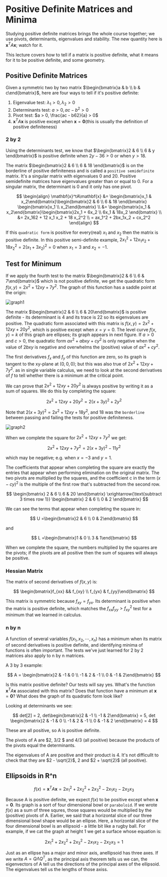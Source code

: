 # Positive Definite Matrices and Minima

Studying positive definite matrices brings the whole course together; we use pivots, determinants, eigenvalues and stability. The new quantity here is $\mathbf{x}^T A \mathbf{x}$; watch for it.

This lecture covers how to tell if a matrix is positive definite, what it means for it to be positive definite, and some geometry.

## Positive Definite Matrices

Given a symmetric two by two matrix $\begin{bmatrix}a & b \\ b & c\end{bmatrix}$, here are four ways to tell if it's positive definite:

1. Eigenvalue test: $\lambda_1 > 0, \lambda_2 > 0$
2. Determinants test: $a > 0, ac - b^2 > 0$
3. Pivot test: $a > 0, \frac{ac - b62}{a} > 0$
4. $\mathbf{x}^T A \mathbf{x}$ is positive except when $\mathbf{x} = \mathbf{0}$(this is usually the definition of positive definiteness)

### 2 by 2

Using the determinants test, we know that $\begin{bmatrix}2 & 6 \\ 6 & y \end{bmatrix}$ is positive definite when $2y - 36 > 0$ or when $y > 18$.

The matrix $\begin{bmatrix}2 & 6 \\ 6 & 18 \end{bmatrix}$ is on the borderline of positive definiteness and is called a `positive semidefinite` matrix. It's a singular matrix with eigenvalues 0 and 20. Positive semidefinite matrices have eigenvalues greater than or equal to 0. For a singular matrix, the determinant is 0 and it only has one pivot.

$$
\begin{align}
\mathbf{x}^tA\mathbf{x}
&= \begin{bmatrix}x_1 & x_2\end{bmatrix}\begin{bmatrix}2 & 6 \\ 6 & 18 \end{bmatrix} \begin{bmatrix}x_1 \\ x_2\end{bmatrix} \\
&= \begin{bmatrix}x_1 & x_2\end{bmatrix}\begin{bmatrix}2x_1 + 6x_2 \\ 6x_1 & 18x_2 \end{bmatrix} \\
&= 2x_162 + 12 x_1 x_2 + 18 x_2^2 \\
= ax_1^2 + 2bx_1x_2 + cx_2^2
\end{align}
$$

If this `quadratic form` is positive for every(real) $x_1$ and $x_2$ then the matrix is positive definite. In this positive semi-definite example, $2x_1^2 + 12x_1 x_2 + 18 x_2^2 = 2(x_1 + 3x_2)^2 = 0$ when $x_1 = 3$ and $x_2 = -1$.

## Test for Minimum

If we apply the fourth test to the matrix $\begin{bmatrix}2 & 6 \\ 6 & 7\end{bmatrix}$ which is not positive definite, we get the quadratic form $f(x, y) = 2x^2 + 12xy + 7y^2$. The graph of this function has a saddle point at the origin:

![graph1](images/minima/graph1.png)

The matrix $\begin{bmatrix}2 & 6 \\ 6 & 20\end{bmatrix}$ is positive definite - its determinant is 4 and its trace is 22 so its eigenvalues are positive. The quadratic form associated with this matrix is $f(x, y) = 2x^2 + 12xy + 20y^2$, which is positive except when $x = y = 0$. The level curve $f(x, y) = k$ of this graph are ellipses; its graph appears in next figure. If $a > 0$ and $c > 0$, the quadratic form $ax^2 + abxy + cy^2$ is only negative when the value of $2bxy$ is negative and overwhelms the (positive) value of $ax^2 + cy^2$.

The first derivatives $f_x$ and $f_y$ of this function are zero, so its graph is tangent to the xy-plane at $(0, 0, 0)$; but this was also true of $2x^2 + 12xy + 7y^2$. as in single variable calculus, we need to look at the second derivatives of $f$ to tell whether there is a minimum at the critical point.

We can prove that $2x^2 + 12xy + 20y^2$ is always positive by writing it as a sum of squares. We do this by completing the square:

$$
2 x^2 + 12xy + 20y^2 = 2(x + 3y)^2 + 2y^2
$$

Note that $2(x + 3y)^2 = 2x^2 + 12xy + 18y^2$, and 18 was the `borderline` between passing and failing the tests for positive definiteness.

![graph2](images/minima/graph2.png)

When we complete the square for $2x^2 + 12xy + 7y^2$ we get:

$$
2x^2 + 12xy + 7y^2 = 2(x + 3y)^2 - 11y^2
$$

which may be negative; e.g. when $x = -3$ and $y = 1$.

The coefficients that appear when completing the square are exactly the entries that appear when performing elimination on the original matrix. The two pivots are multiplied by the squares, and the coefficient c in the term $(x - cy)^2$ is the multiple of the first row that's subtracted from the second row.

$$
\begin{bmatrix}
2 & 6 \\ 6 & 20
\end{bmatrix}
\xrightarrow{\text{subtract 3 times row 1}} 
\begin{bmatrix}
2 & 6 \\ 0 & 2
\end{bmatrix}
$$

We can see the terms that appear when completing the square in:

$$
U =\begin{bmatrix}2 & 6 \\ 0 & 2\end{bmatrix}
$$

and

$$
L =\begin{bmatrix}1 & 0 \\ 3 & 1\end{bmatrix}
$$

When we complete the square, the numbers multiplied by the squares are the pivots; if the pivots are all positive then the sum of squares will always be positive.

### Hessian Matrix

The matrix of second derivatives of $f(x, y)$ is:

$$
\begin{bmatrix}f_{xx} && f_{xy} \\ f_{yx} & f_{yy}\end{bmatrix}
$$

This matrix is symmetric because $f_{xy} = f_{yx}$. Its determinant is positive when the matrix is positive definite, which matches the $f_{xx}f_{yy} > f_{xy}^2$ test for a minimum that we learned in calculus.

### n by n

A function of several variables $f(x_1, x_2, \cdots, x_n)$ has a minimum when its matrix of second derivatives is positive definite, and identifying minima of functions is often important. The tests we've just learned for 2 by 2 matrices also apply to n by n matrices.

A 3 by 3 example:

$$
A = \begin{bmatrix}2 & -1 & 0 \\ -1 & 2 & -1 \\ 0 & -1 & 2\end{bmatrix}
$$

Is this matrix positive definite? Our tests will say yes. What's the function $\mathbf{x}^TA\mathbf{x}$ associated with this matrix? Does that function have a minimum at $\mathbf{x} =\mathbf{0}$? What does the graph of its quadratic form look like?

Looking at determinants we see:

$$
det[2] = 2, det\begin{bmatrix}2 & -1 \\ -1 & 2\end{bmatrix} = 5, det \begin{bmatrix}2 & -1 & 0 \\ -1 & 2 & -1 \\ 0 & -1 & 2 \end{bmatrix} = 4
$$

These are all positive, so A is positive definite.

The pivots of A are $2, 3/2 $ and $4/3$ (all positive) because the products of the pivots equal the determinants.

The eigenvalues of A are positive and their product is 4. It's not difficullt to check that they are $2 - \sqrt{2}$, 2 and $2 + \sqrt{2}$ (all positive).

## Ellipsoids in R^n

$$
f(x) = \mathbf{x}^T A \mathbf{x} = 2x_1^2 + 2x_2^2 + 2x_3^2 - 2x_1x_2 - 2x_2x_3
$$

Because A is positive definite, we expect $f(x)$ to be positive except when $\mathbf{x} = \mathbf{0}$. Its graph is a sort of four dimensional bowl or `paraboloid`. If we wrote $f(x)$ as a sum of three squres, those squares would be multiplied by the (positive) pivots of A. Earlier, we said that a horizontal slice of our three dimensional bowl shape would be an ellipse. Here, a horizontal slice of the four dimensional bowl is an ellipsoid - a little bit like a rugby ball. For example, if we cat the graph at height 1 we get a surface whose equation is:

$$
2x_1^2 + 2 x_2^2 + 2x_3^2 - 2x_1x_2 - 2x_2x_3 = 1
$$

Just as an ellipse has a major and minor axis, anellipsoid has three axes. If we write $A = Q \Lambda Q^T$, as the principal axis theorem tells us we can, the eigenvectors of A tell us the directions of the principal axes of the ellipsoid. The eigenvalues tell us the lengths of those axiss.
